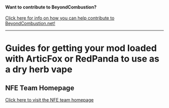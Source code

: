 #### Want to contribute to BeyondCombustion?

[Click here for info on how you can help contribute to BeyondCombustion.net!](https://BeyondCombustion.net/How-To-Contribute/)

---
# Guides for getting your mod loaded with ArticFox or RedPanda to use as a dry herb vape

## NFE Team Homepage
[Click here to visit the NFE team homepage](https://nfeteam.org/)
